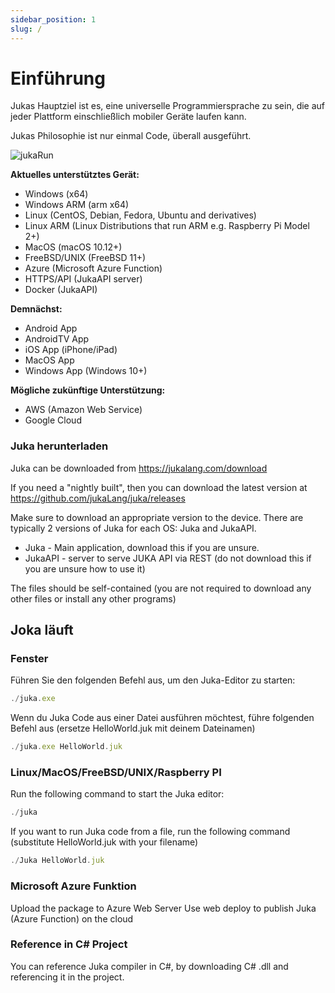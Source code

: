 ```yaml
---
sidebar_position: 1
slug: /
---
```


# Einführung

Jukas Hauptziel ist es, eine universelle Programmiersprache zu sein, die auf jeder Plattform einschließlich mobiler Geräte laufen kann.

Jukas Philosophie ist nur einmal Code, überall ausgeführt.

![jukaRun](https://user-images.githubusercontent.com/11934545/171545920-02493491-fa44-40d6-9a5b-46b2f90f8301.gif)

__Aktuelles unterstütztes Gerät:__
- Windows (x64)
- Windows ARM (arm x64)
- Linux (CentOS, Debian, Fedora, Ubuntu and derivatives)
- Linux ARM (Linux Distributions that run ARM e.g. Raspberry Pi Model 2+)
- MacOS (macOS 10.12+)
- FreeBSD/UNIX (FreeBSD 11+)
- Azure (Microsoft Azure Function)
- HTTPS/API (JukaAPI server)
- Docker (JukaAPI)

__Demnächst:__
- Android App
- AndroidTV App
- iOS App (iPhone/iPad)
- MacOS App
- Windows App (Windows 10+)

__Mögliche zukünftige Unterstützung:__
- AWS (Amazon Web Service)
- Google Cloud


### Juka herunterladen
Juka can be downloaded from https://jukalang.com/download

If you need a "nightly built", then you can download the latest version at https://github.com/jukaLang/juka/releases

Make sure to download an appropriate version to the device. There are typically 2 versions of Juka for each OS: Juka and JukaAPI.
- Juka - Main application, download this if you are unsure.
- JukaAPI - server to serve JUKA API via REST (do not download this if you are unsure how to use it)

The files should be self-contained (you are not required to download any other files or install any other programs)

## Joka läuft

### Fenster

Führen Sie den folgenden Befehl aus, um den Juka-Editor zu starten:

```jsx
./juka.exe
```

Wenn du Juka Code aus einer Datei ausführen möchtest, führe folgenden Befehl aus (ersetze HelloWorld.juk mit deinem Dateinamen)

```jsx
./juka.exe HelloWorld.juk
```

### Linux/MacOS/FreeBSD/UNIX/Raspberry PI

Run the following command to start the Juka editor:
```jsx
./juka
```

If you want to run Juka code from a file, run the following command (substitute HelloWorld.juk with your filename)

```jsx
./Juka HelloWorld.juk
```


### Microsoft Azure Funktion

Upload the package to Azure Web Server Use web deploy to publish Juka (Azure Function) on the cloud

### Reference in C# Project

You can reference Juka compiler in C#, by downloading C# .dll and referencing it in the project.
